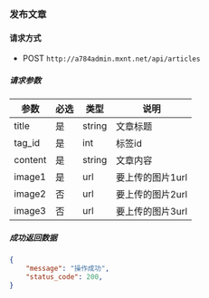 ### 发布文章

####  请求方式 

- POST `http://a784admin.mxnt.net/api/articles`

##### 请求参数

| 参数  | 必选 | 类型 | 说明  |
| ---   |  --- | ---  | ---   |
|title |	是 |	string|	文章标题|
|tag_id |	是 |	int|	标签id|
|content |	是 |	string|	文章内容|
|image1	|是	|url| 要上传的图片1url|
|image2	|否	|url| 要上传的图片2url|
|image3	|否	|url| 要上传的图片3url|

##### 成功返回数据

``` JSON 
{
    "message": "操作成功",
    "status_code": 200,
}
```

